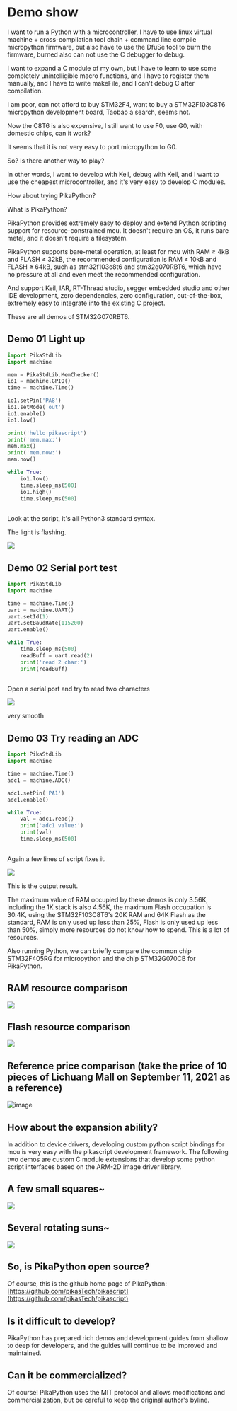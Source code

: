 # Demo show

I want to run a Python with a microcontroller, I have to use linux virtual machine + cross-compilation tool chain + command line compile micropython firmware, but also have to use the DfuSe tool to burn the firmware, burned also can not use the C debugger to debug.

I want to expand a C module of my own, but I have to learn to use some completely unintelligible macro functions, and I have to register them manually, and I have to write makeFile, and I can't debug C after compilation.

I am poor, can not afford to buy STM32F4, want to buy a STM32F103C8T6 micropython development board, Taobao a search, seems not.

Now the C8T6 is also expensive, I still want to use F0, use G0, with domestic chips, can it work?

It seems that it is not very easy to port micropython to G0.

So? Is there another way to play?

In other words, I want to develop with Keil, debug with Keil, and I want to use the cheapest microcontroller, and it's very easy to develop C modules.

How about trying PikaPython?

What is PikaPython?

PikaPython provides extremely easy to deploy and extend Python scripting support for resource-constrained mcu. It doesn't require an OS, it runs bare metal, and it doesn't require a filesystem.

PikaPython supports bare-metal operation, at least for mcu with RAM ≥ 4kB and FLASH ≥ 32kB, the recommended configuration is RAM ≥ 10kB and FLASH ≥ 64kB, such as stm32f103c8t6 and stm32g070RBT6, which have no pressure at all and even meet the recommended configuration.

And support Keil, IAR, RT-Thread studio, segger embedded studio and other IDE development, zero dependencies, zero configuration, out-of-the-box, extremely easy to integrate into the existing C project.

These are all demos of STM32G070RBT6.

## Demo 01 Light up

``` python
import PikaStdLib
import machine

mem = PikaStdLib.MemChecker()
io1 = machine.GPIO()
time = machine.Time()

io1.setPin('PA8')
io1.setMode('out')
io1.enable()
io1.low()

print('hello pikascript')
print('mem.max:')
mem.max()
print('mem.now:')
mem.now()

while True:
    io1.low()
    time.sleep_ms(500)
    io1.high()
    time.sleep_ms(500)
    
````

Look at the script, it's all Python3 standard syntax.

The light is flashing.

![](assets/132943428-f2b365ca-140e-42f4-936c-db6a7d9f8dee.gif)

## Demo 02 Serial port test

``` python
import PikaStdLib
import machine

time = machine.Time()
uart = machine.UART()
uart.setId(1)
uart.setBaudRate(115200)
uart.enable()

while True:
    time.sleep_ms(500)
    readBuff = uart.read(2)
    print('read 2 char:')
    print(readBuff)
    
````

Open a serial port and try to read two characters

![](assets/132943365-0f7059b3-4f9d-4989-a5ec-2cce72b0cc96.gif)

very smooth

## Demo 03 Try reading an ADC

``` python
import PikaStdLib
import machine

time = machine.Time()
adc1 = machine.ADC()

adc1.setPin('PA1')
adc1.enable()

while True:
    val = adc1.read()
    print('adc1 value:')
    print(val)
    time.sleep_ms(500)
    
````

Again a few lines of script fixes it.

![](assets/132944185-0a01b1ba-8cf7-4f9f-9d73-fe9cbcd52f0b.png)

This is the output result.

The maximum value of RAM occupied by these demos is only 3.56K, including the 1K stack is also 4.56K, the maximum Flash occupation is 30.4K, using the STM32F103C8T6's 20K RAM and 64K Flash as the standard, RAM is only used up less than 25%, Flash is only used up less than 50%, simply more resources do not know how to spend. This is a lot of resources.

Also running Python, we can briefly compare the common chip STM32F405RG for micropython and the chip STM32G070CB for PikaPython.

## RAM resource comparison

![](assets/132944731-a55ece1d-061f-4b91-ba87-bd6547be96a7.png)

## Flash resource comparison

![](assets/132944745-e9cf598d-e75f-40bb-873e-911819d535b7.png)
## Reference price comparison (take the price of 10 pieces of Lichuang Mall on September 11, 2021 as a reference)

![image](https://user-images.githubusercontent.com/88232613/171085508-e788518b-ec2e-48f3-8fc8-9327b54a2dbb.png)

## How about the expansion ability?

In addition to device drivers, developing custom python script bindings for mcu is very easy with the pikascript development framework. The following two demos are custom C module extensions that develop some python script interfaces based on the ARM-2D image driver library.

## A few small squares~

![](assets/132945282-bfd310df-8063-456d-b90c-6b798a2c8ed5.gif)
## Several rotating suns~

![](assets/132945107-e473a2cc-9fbc-47f9-aaed-a28d3ad1048c.gif)
## So, is PikaPython open source?
Of course, this is the github home page of PikaPython:
[https://github.com/pikasTech/pikascript](https://github.com/pikasTech/pikascript)

## Is it difficult to develop?
PikaPython has prepared rich demos and development guides from shallow to deep for developers, and the guides will continue to be improved and maintained.

## Can it be commercialized?
Of course! PikaPython uses the MIT protocol and allows modifications and commercialization, but be careful to keep the original author's byline.
